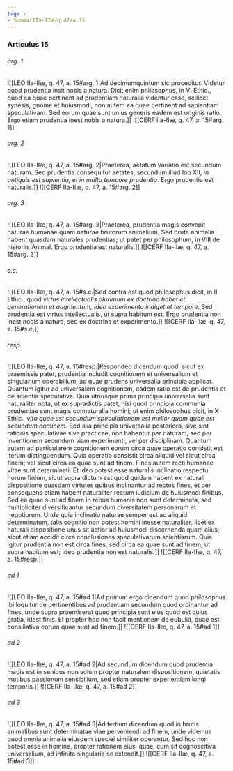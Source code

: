 ```yaml
---
tags : 
- Summa/IIa-IIæ/q.47/a.15
---
```


### Articulus 15

###### arg. 1
![[LEO IIa-IIæ, q. 47, a. 15#arg. 1|Ad decimumquintum sic proceditur. Videtur quod prudentia insit nobis a natura. Dicit enim philosophus, in VI Ethic., quod ea quae pertinent ad prudentiam naturalia videntur esse, scilicet synesis, gnome et huiusmodi, non autem ea quae pertinent ad sapientiam speculativam. Sed eorum quae sunt unius generis eadem est originis ratio. Ergo etiam prudentia inest nobis a natura.]]
![[CERF IIa-IIæ, q. 47, a. 15#arg. 1]]

###### arg. 2
![[LEO IIa-IIæ, q. 47, a. 15#arg. 2|Praeterea, aetatum variatio est secundum naturam. Sed prudentia consequitur aetates, secundum illud Iob XII, *in antiquis est sapientia, et in multo tempore prudentia*. Ergo prudentia est naturalis.]]
![[CERF IIa-IIæ, q. 47, a. 15#arg. 2]]

###### arg. 3
![[LEO IIa-IIæ, q. 47, a. 15#arg. 3|Praeterea, prudentia magis convenit naturae humanae quam naturae brutorum animalium. Sed bruta animalia habent quasdam naturales prudentias; ut patet per philosophum, in VIII de historiis Animal. Ergo prudentia est naturalis.]]
![[CERF IIa-IIæ, q. 47, a. 15#arg. 3]]

###### s.c.
![[LEO IIa-IIæ, q. 47, a. 15#s.c.|Sed contra est quod philosophus dicit, in II Ethic., quod *virtus intellectualis plurimum ex doctrina habet et generationem et augmentum, ideo experimento indiget et tempore*. Sed prudentia est virtus intellectualis, ut supra habitum est. Ergo prudentia non inest nobis a natura, sed ex doctrina et experimento.]]
![[CERF IIa-IIæ, q. 47, a. 15#s.c.]]

###### resp.
![[LEO IIa-IIæ, q. 47, a. 15#resp.|Respondeo dicendum quod, sicut ex praemissis patet, prudentia includit cognitionem et universalium et singularium operabilium, ad quae prudens universalia principia applicat. Quantum igitur ad universalem cognitionem, eadem ratio est de prudentia et de scientia speculativa. Quia utriusque prima principia universalia sunt naturaliter nota, ut ex supradictis patet, nisi quod principia communia prudentiae sunt magis connaturalia homini; ut enim philosophus dicit, in X Ethic., *vita quae est secundum speculationem est melior quam quae est secundum hominem*. Sed alia principia universalia posteriora, sive sint rationis speculativae sive practicae, non habentur per naturam, sed per inventionem secundum viam experimenti, vel per disciplinam. Quantum autem ad particularem cognitionem eorum circa quae operatio consistit est iterum distinguendum. Quia operatio consistit circa aliquid vel sicut circa finem; vel sicut circa ea quae sunt ad finem. Fines autem recti humanae vitae sunt determinati. Et ideo potest esse naturalis inclinatio respectu horum finium, sicut supra dictum est quod quidam habent ex naturali dispositione quasdam virtutes quibus inclinantur ad rectos fines, et per consequens etiam habent naturaliter rectum iudicium de huiusmodi finibus. Sed ea quae sunt ad finem in rebus humanis non sunt determinata, sed multipliciter diversificantur secundum diversitatem personarum et negotiorum. Unde quia inclinatio naturae semper est ad aliquid determinatum, talis cognitio non potest homini inesse naturaliter, licet ex naturali dispositione unus sit aptior ad huiusmodi discernenda quam alius; sicut etiam accidit circa conclusiones speculativarum scientiarum. Quia igitur prudentia non est circa fines, sed circa ea quae sunt ad finem, ut supra habitum est; ideo prudentia non est naturalis.]]
![[CERF IIa-IIæ, q. 47, a. 15#resp.]]

###### ad 1
![[LEO IIa-IIæ, q. 47, a. 15#ad 1|Ad primum ergo dicendum quod philosophus ibi loquitur de pertinentibus ad prudentiam secundum quod ordinantur ad fines, unde supra praemiserat quod principia sunt eius quod est cuius gratia, idest finis. Et propter hoc non facit mentionem de eubulia, quae est consiliativa eorum quae sunt ad finem.]]
![[CERF IIa-IIæ, q. 47, a. 15#ad 1]]

###### ad 2
![[LEO IIa-IIæ, q. 47, a. 15#ad 2|Ad secundum dicendum quod prudentia magis est in senibus non solum propter naturalem dispositionem, quietatis motibus passionum sensibilium, sed etiam propter experientiam longi temporis.]]
![[CERF IIa-IIæ, q. 47, a. 15#ad 2]]

###### ad 3
![[LEO IIa-IIæ, q. 47, a. 15#ad 3|Ad tertium dicendum quod in brutis animalibus sunt determinatae viae perveniendi ad finem, unde videmus quod omnia animalia eiusdem speciei similiter operantur. Sed hoc non potest esse in homine, propter rationem eius, quae, cum sit cognoscitiva universalium, ad infinita singularia se extendit.]]
![[CERF IIa-IIæ, q. 47, a. 15#ad 3]]

